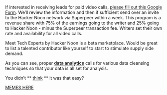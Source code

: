 
If interested in receiving leads for paid video calls, [please fill out this Google Form](https://docs.google.com/forms/d/e/1FAIpQLSce_si23Kc8Ydmv27J9Z4f_BdwY5VWczKDGtZBGtUPCsbDW0Q/viewform). We’ll review the information and then if sufficient send over an invite to the Hacker Noon network via Superpeer within a week. This program is a revenue share with 75% of the earnings going to the writer and 25% going to Hacker Noon - minus the Superpeer transaction fee. Writers set their own rate and availability for all video calls. 

Meet Tech Experts by Hacker Noon is a beta marketplace. Would be great to list a talented contributor like yourself to start to stimulate supply side demand. 


As you can see, proper **[data analytics](https://hackernoon.com/data-analytics-is-a-journey-p4k3ugj)** calls for various data cleansing techniques so that your data is all set for analysis.


You didn’t ** [think](https://hackernoon.com/how-to-think-like-a-data-scientist-or-data-analyst-7s983yg9)  ** it was that easy?



[MEMES HERE](https://gitlab.com/hackernoon/creative/-/raw/master/newsletters/memes/2020/october/24.10/image4.gif)